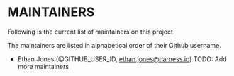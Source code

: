 # MAINTAINERS

Following is the current list of maintainers on this project

The maintainers are listed in alphabetical order of their Github username.

* Ethan Jones (@GITHUB_USER_ID, ethan.jones@harness.io)
TODO: Add more maintainers
